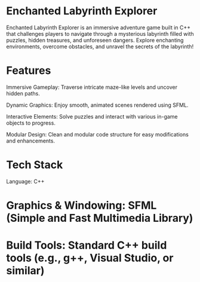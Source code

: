 # Enchanted Labyrinth Explorer
 
 Enchanted Labyrinth Explorer is an immersive adventure game built in C++ that challenges players to navigate through a mysterious labyrinth filled with puzzles, hidden treasures, and unforeseen dangers. Explore enchanting environments, overcome obstacles, and unravel the secrets of the labyrinth!

# Features
Immersive Gameplay: Traverse intricate maze-like levels and uncover hidden paths.

Dynamic Graphics: Enjoy smooth, animated scenes rendered using SFML.

Interactive Elements: Solve puzzles and interact with various in-game objects to progress.

Modular Design: Clean and modular code structure for easy modifications and enhancements.

# Tech Stack
Language: C++

# Graphics & Windowing: SFML (Simple and Fast Multimedia Library)

# Build Tools: Standard C++ build tools (e.g., g++, Visual Studio, or similar)
